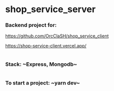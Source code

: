 # shop_service_server

### Backend project for: 
https://github.com/OrcClaSH/shop_service_client

https://shop-service-client.vercel.app/
#
### Stack: ~Express, Mongodb~
#
### To start a project: ~yarn dev~
